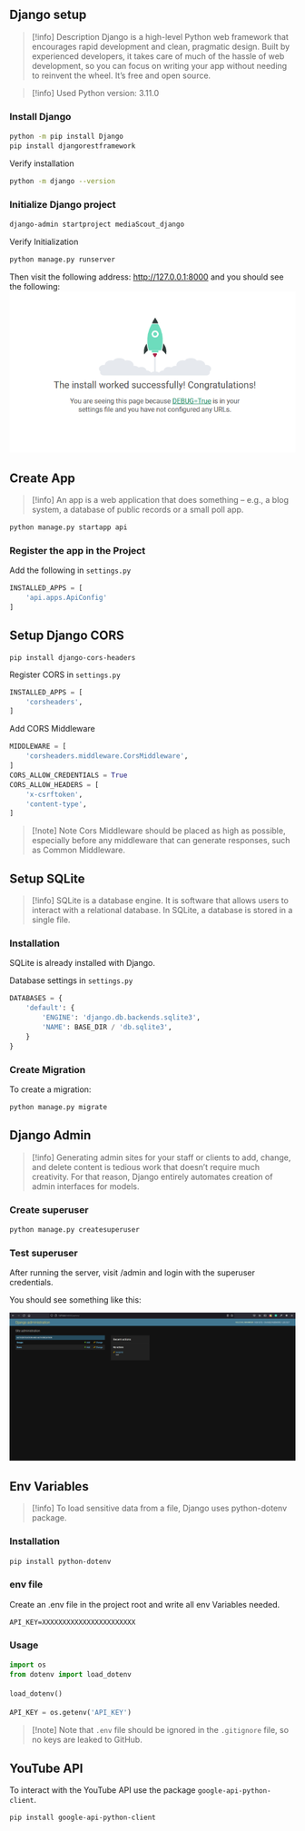 
## Django setup

>[!info] Description
>Django is a high-level Python web framework that encourages rapid development and clean, pragmatic design. Built by experienced developers, it takes care of much of the hassle of web development, so you can focus on writing your app without needing to reinvent the wheel. It’s free and open source.

>[!info] Used Python version: 3.11.0

### Install Django

```bash
python -m pip install Django
pip install djangorestframework
```
Verify installation
```bash
python -m django --version
```

### Initialize Django project
```bash
django-admin startproject mediaScout_django
```
Verify Initialization
```bash
python manage.py runserver
```
Then visit the following address: http://127.0.0.1:8000 and you should see the following:
![django Startup | 350](/images/djangoStartup.png)

## Create App

>[!info] 
>An app is a web application that does something – e.g., a blog system, a database of public records or a small poll app.

```bash
python manage.py startapp api
```


### Register the app in the Project
Add the following in `settings.py`
```py
INSTALLED_APPS = [
    'api.apps.ApiConfig'
]
```

## Setup Django CORS

```
pip install django-cors-headers
```
Register CORS in `settings.py`

```py
INSTALLED_APPS = [
    'corsheaders',
]
```
Add CORS Middleware
```py
MIDDLEWARE = [
    'corsheaders.middleware.CorsMiddleware',
]
CORS_ALLOW_CREDENTIALS = True
CORS_ALLOW_HEADERS = [
    'x-csrftoken',
    'content-type',
]
```

> [!note] Note
> Cors Middleware should be placed as high as possible, especially before any middleware that can generate responses, such as Common Middleware.

<div style="page-break-after: always;"></div>

## Setup SQLite

>[!info] 
>SQLite is a database engine. It is software that allows users to interact with a relational database. In SQLite, a database is stored in a single file.
  
### Installation
SQLite is already installed with Django.

Database settings in `settings.py`

```py
DATABASES = {
    'default': {
        'ENGINE': 'django.db.backends.sqlite3',
        'NAME': BASE_DIR / 'db.sqlite3',
    }
}
```

### Create Migration

To create a migration:
```bash
python manage.py migrate
```

## Django Admin

>[!info] 
>Generating admin sites for your staff or clients to add, change, and delete content is tedious work that doesn’t require much creativity. For that reason, Django entirely automates creation of admin interfaces for models.

### Create superuser

```bash
python manage.py createsuperuser
```

### Test superuser

After running the server, visit /admin and login with the superuser credentials.

You should see something like this:

![django Admin page | 350](/images/djangoAdminPage.png)

## Env Variables

>[!info] 
>To load sensitive data from a file, Django uses python-dotenv package.

### Installation

```bash
pip install python-dotenv
```

### env file

Create an .env file in the project root and write all env Variables needed.

```env
API_KEY=XXXXXXXXXXXXXXXXXXXXXXX
```

### Usage

```py
import os
from dotenv import load_dotenv

load_dotenv()

API_KEY = os.getenv('API_KEY')
```

> [!note] Note
> that `.env` file should be ignored in the `.gitignore` file, so no keys are leaked to GitHub.

## YouTube API

To interact with the YouTube API use the package `google-api-python-client`.

```bash
pip install google-api-python-client
```

<div style="page-break-after: always;"></div>
